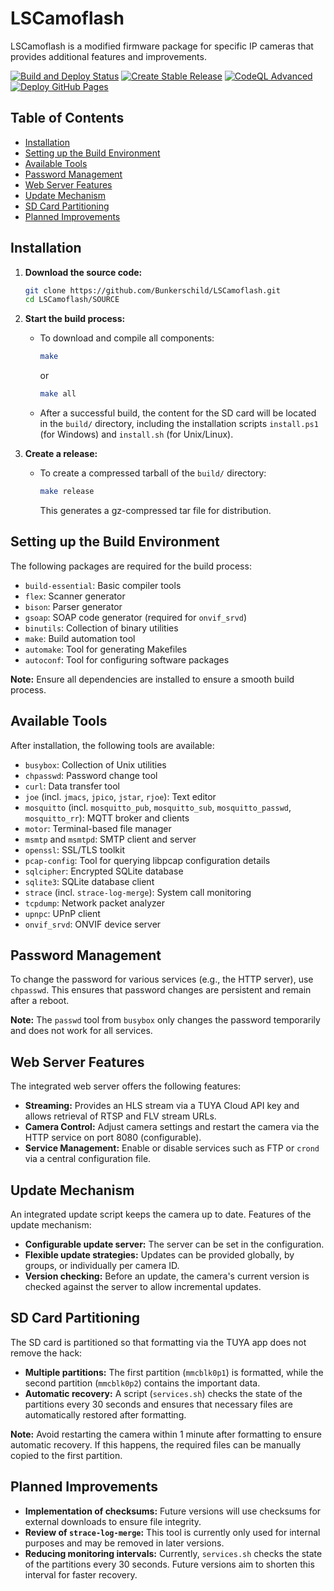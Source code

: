 # LSCamoflash

LSCamoflash is a modified firmware package for specific IP cameras that provides additional features and improvements.

[![Build and Deploy Status](https://github.com/Bunkerschild/LSCamoflash/actions/workflows/makefile.yml/badge.svg)](https://github.com/Bunkerschild/LSCamoflash/actions/workflows/makefile.yml)
[![Create Stable Release](https://github.com/Bunkerschild/LSCamoflash/actions/workflows/release.yml/badge.svg)](https://github.com/Bunkerschild/LSCamoflash/actions/workflows/release.yml)
[![CodeQL Advanced](https://github.com/Bunkerschild/LSCamoflash/actions/workflows/codeql.yml/badge.svg)](https://github.com/Bunkerschild/LSCamoflash/actions/workflows/codeql.yml)
[![Deploy GitHub Pages](https://github.com/Bunkerschild/LSCamoflash/actions/workflows/jekyll-gh-pages.yml/badge.svg)](https://github.com/Bunkerschild/LSCamoflash/actions/workflows/jekyll-gh-pages.yml)

## Table of Contents

- [Installation](#installation)
- [Setting up the Build Environment](#setting-up-the-build-environment)
- [Available Tools](#available-tools)
- [Password Management](#password-management)
- [Web Server Features](#web-server-features)
- [Update Mechanism](#update-mechanism)
- [SD Card Partitioning](#sd-card-partitioning)
- [Planned Improvements](#planned-improvements)

## Installation

1. **Download the source code:**

   ```bash
   git clone https://github.com/Bunkerschild/LSCamoflash.git
   cd LSCamoflash/SOURCE
   ```

2. **Start the build process:**

   - To download and compile all components:

     ```bash
     make
     ```

     or

     ```bash
     make all
     ```

   - After a successful build, the content for the SD card will be located in the `build/` directory, including the installation scripts `install.ps1` (for Windows) and `install.sh` (for Unix/Linux).

3. **Create a release:**

   - To create a compressed tarball of the `build/` directory:

     ```bash
     make release
     ```

     This generates a gz-compressed tar file for distribution.

## Setting up the Build Environment

The following packages are required for the build process:

- `build-essential`: Basic compiler tools
- `flex`: Scanner generator
- `bison`: Parser generator
- `gsoap`: SOAP code generator (required for `onvif_srvd`)
- `binutils`: Collection of binary utilities
- `make`: Build automation tool
- `automake`: Tool for generating Makefiles
- `autoconf`: Tool for configuring software packages

**Note:** Ensure all dependencies are installed to ensure a smooth build process.

## Available Tools

After installation, the following tools are available:

- `busybox`: Collection of Unix utilities
- `chpasswd`: Password change tool
- `curl`: Data transfer tool
- `joe` (incl. `jmacs`, `jpico`, `jstar`, `rjoe`): Text editor
- `mosquitto` (incl. `mosquitto_pub`, `mosquitto_sub`, `mosquitto_passwd`, `mosquitto_rr`): MQTT broker and clients
- `motor`: Terminal-based file manager
- `msmtp` and `msmtpd`: SMTP client and server
- `openssl`: SSL/TLS toolkit
- `pcap-config`: Tool for querying libpcap configuration details
- `sqlcipher`: Encrypted SQLite database
- `sqlite3`: SQLite database client
- `strace` (incl. `strace-log-merge`): System call monitoring
- `tcpdump`: Network packet analyzer
- `upnpc`: UPnP client
- `onvif_srvd`: ONVIF device server

## Password Management

To change the password for various services (e.g., the HTTP server), use `chpasswd`. This ensures that password changes are persistent and remain after a reboot.

**Note:** The `passwd` tool from `busybox` only changes the password temporarily and does not work for all services.

## Web Server Features

The integrated web server offers the following features:

- **Streaming:** Provides an HLS stream via a TUYA Cloud API key and allows retrieval of RTSP and FLV stream URLs.
- **Camera Control:** Adjust camera settings and restart the camera via the HTTP service on port 8080 (configurable).
- **Service Management:** Enable or disable services such as FTP or `crond` via a central configuration file.

## Update Mechanism

An integrated update script keeps the camera up to date. Features of the update mechanism:

- **Configurable update server:** The server can be set in the configuration.
- **Flexible update strategies:** Updates can be provided globally, by groups, or individually per camera ID.
- **Version checking:** Before an update, the camera's current version is checked against the server to allow incremental updates.

## SD Card Partitioning

The SD card is partitioned so that formatting via the TUYA app does not remove the hack:

- **Multiple partitions:** The first partition (`mmcblk0p1`) is formatted, while the second partition (`mmcblk0p2`) contains the important data.
- **Automatic recovery:** A script (`services.sh`) checks the state of the partitions every 30 seconds and ensures that necessary files are automatically restored after formatting.

**Note:** Avoid restarting the camera within 1 minute after formatting to ensure automatic recovery. If this happens, the required files can be manually copied to the first partition.

## Planned Improvements

- **Implementation of checksums:** Future versions will use checksums for external downloads to ensure file integrity.
- **Review of `strace-log-merge`:** This tool is currently only used for internal purposes and may be removed in later versions.
- **Reducing monitoring intervals:** Currently, `services.sh` checks the state of the partitions every 30 seconds. Future versions aim to shorten this interval for faster recovery.

